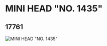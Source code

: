 # MINI HEAD "NO. 1435"
## 17761
![MINI HEAD "NO. 1435"](https://lc-www-live-s.legocdn.com/media/bricks/5/2/6075344.jpg)
